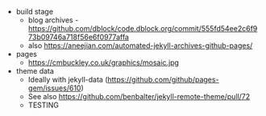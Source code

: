 * build stage
  * blog archives - https://github.com/dblock/code.dblock.org/commit/555fd54ee2c6f973b09746a718f56e6f0977affa
  * also https://aneejian.com/automated-jekyll-archives-github-pages/
* pages
  * https://cmbuckley.co.uk/graphics/mosaic.jpg
* theme data
  * Ideally with jekyll-data (https://github.com/github/pages-gem/issues/610)
  * See also https://github.com/benbalter/jekyll-remote-theme/pull/72
  * TESTING
